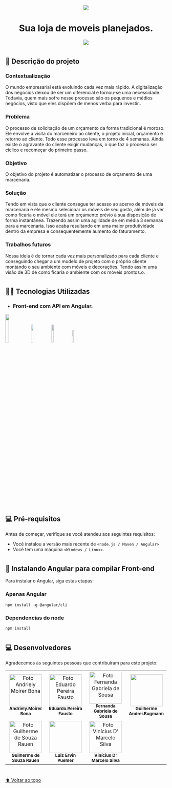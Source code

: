 <p align = "center">
 <img src="https://avatars.githubusercontent.com/u/116196932?v=4"></img> 
</p>

<h1 align = "center">Sua loja de moveis planejados.</h1>

<p align="center">
<img src="http://img.shields.io/static/v1?label=STATUS&message=EM%20DESENVOLVIMENTO&color=GREEN&style=for-the-badge"/>
</p>

#

## 📃 Descrição do projeto
### Contextualização
  O mundo empresarial está evoluindo cada vez mais rápido. A digitalização dos negócios deixou de ser um diferencial e tornou-se uma necessidade. Todavia, quem mais sofre nesse processo são os pequenos e médios negócios, visto que eles dispõem de menos verba para investir..
  
### Problema
O processo de solicitação de um orçamento da forma tradicional é moroso. Ele envolve a visita do marceneiro ao cliente, o projeto inicial, orçamento e retorno ao cliente. Todo esse processo leva em torno de 4 semanas. Ainda existe o agravante do cliente exigir mudanças, o que faz o processo ser cíclico e recomeçar do primeiro passo.
  
### Objetivo
 O objetivo do projeto é automatizar o processo de orçamento de uma marcenaria.
 
### Solução
  Tendo em vista que o cliente consegue ter acesso ao acervo de móveis da marcenaria e ele mesmo selecionar os móveis de seu gosto, além de já ver como ficaria o móvel ele terá um orçamento prévio à sua disposição de forma instantânea. Trazendo assim uma agilidade de em média 3 semanas para a marcenaria. Isso acaba resultando em uma maior produtividade dentro da empresa e consequentemente aumento do faturamento.
  
### 	Trabalhos futuros 
Nossa ideia é de tornar cada vez mais personalizado para cada cliente e conseguindo chegar a um modelo de projeto com o próprio cliente montando o seu ambiente com móveis e decorações. Tendo assim uma visão de 3D de como ficaria o ambiente com os móveis prontos.o.

#

## 👨‍💻 Tecnologias Utilizadas 
* ### Front-end com API em Angular.
<img src="https://user-images.githubusercontent.com/107583853/197262751-34232086-dc29-4535-be60-6bea7454bbb2.png" style="width: 15%"/>
<img src="https://user-images.githubusercontent.com/107583853/197263145-f2b19b76-a73e-4363-aaf6-4f8c8110b6bd.png" style="width: 12%"/>
<img src="https://user-images.githubusercontent.com/107583853/197263320-0c670594-93dc-4558-816a-35c367a679e6.png" style="width: 12%"/>
<img src="https://user-images.githubusercontent.com/107583853/197263311-857a2404-3c6e-4745-918b-c2cad6f7c247.png" style="width: 10%"/>

#

## 💻 Pré-requisitos

Antes de começar, verifique se você atendeu aos seguintes requisitos:
* Você instalou a versão mais recente de `<node.js / Maven / Angular>`
* Você tem uma máquina `<Windows / Linux>`. 

#

## 🚀 Instalando Angular para compilar Front-end

Para instalar o Angular, siga estas etapas:

###  Apenas Angular
```
npm install -g @angular/cli
```

### Dependencias do node
```
npm install
```

#

## 💻 Desenvolvedores

Agradecemos às seguintes pessoas que contribuíram para este projeto:

<table>
  <tr>
    <td align="center">
      <a href="#">
        <img src="" width="100px;" alt="Foto Andriely Moirer Bona"/><br>
        <sub>
          <b>Andriely Moirer Bona</b>
        </sub>
      </a>
    </td>
    <td align="center">
      <a href="#">
        <img src="https://avatars.githubusercontent.com/u/106498964?v=4" width="100px;" alt="Foto Eduardo Pereira Fausto"/><br>
        <sub>
          <b>Eduardo Pereira Fausto</b>
        </sub>
      </a>
    </td>
    <td align="center">
      <a href="#">
        <img src="https://avatars.githubusercontent.com/u/102119470?v=4" width="100px;" alt="Foto Fernanda Gabriela de Sousa"/><br>
        <sub>
          <b>Fernanda Gabriela de Sousa</b>
        </sub>
      </a>
    </td>
    <td align="center">
      <a href="#">
        <img src="https://avatars.githubusercontent.com/u/105954008?v=4" width="100px;"/><br>
        <sub>
          <b>Guilherme Andrei Bugmann</b>
        </sub>
      </a>
    </td>
  </tr>
  <tr>
    <td align="center">
      <a href="#">
        <img src="https://avatars.githubusercontent.com/u/20167004?v=4" width="100px;" alt="Foto Guilherme de Souza Rauen"/><br>
        <sub>
          <b>Guilherme de Souza Rauen</b>
        </sub>
      </a>
    </td>
    <td align="center">
      <a href="#">
        <img src="https://avatars.githubusercontent.com/u/79670980?v=4" width="100px;"/><br>
        <sub>
          <b>Luiz Ervin Puehler</b>
        </sub>
      </a>
    </td>
    <td align="center">
      <a href="#">
        <img src="" width="100px;" alt="Foto Vinícius D' Marcelo Silva"/><br>
        <sub>
          <b>Vinícius D' Marcelo Silva</b>
        </sub>
      </a>
    </td>
  </tr>
</table>

#

[⬆ Voltar ao topo](#nome-do-projeto)<br>
